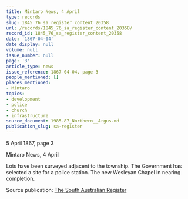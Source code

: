 ```yaml
---
title: Mintaro News, 4 April
type: records
slug: 1845_76_sa_register_content_20358
url: /records/1845_76_sa_register_content_20358/
record_id: 1845_76_sa_register_content_20358
date: '1867-04-04'
date_display: null
volume: null
issue_number: null
page: '3'
article_type: news
issue_reference: 1867-04-04, page 3
people_mentioned: []
places_mentioned:
- Mintaro
topics:
- development
- police
- church
- infrastructure
source_document: 1985-87_Northern__Argus.md
publication_slug: sa-register
---
```


5 April 1867, page 3

Mintaro News, 4 April

Lots have been surveyed adjacent to the township.  The Government has selected a site for a police station.  The new Wesleyan Chapel in nearing completion.

Source publication: [The South Australian Register](/publications/sa-register/)
